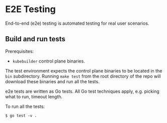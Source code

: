 # E2E Testing

End-to-end (e2e) testing is automated testing for real user scenarios.

## Build and run tests

Prerequisites:
- `kubebuilder` control plane binaries.

The test environment expects the control plane binaries to be located in the
`bin` subdirectory. Running `make test` from the root directory of the repo
will download these binaries and run all the tests.

e2e tests are written as Go tests. All Go test techniques apply, e.g. picking
what to run, timeout length.

To run all the tests:

```
$ go test -v .
```
